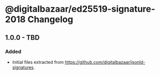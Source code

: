 # @digitalbazaar/ed25519-signature-2018 Changelog

## 1.0.0 - TBD

### Added
- Initial files extracted from https://github.com/digitalbazaar/jsonld-signatures.
